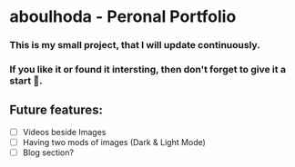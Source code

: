 # aboulhoda - Peronal Portfolio
### This is my small project, that I will update continuously.
### If you like it or found it intersting, then don't forget to give it a start 👀.

## Future features:
- [ ] Videos beside Images
- [ ] Having two mods of images (Dark & Light Mode)
- [ ] Blog section?
